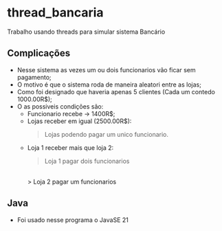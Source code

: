 # thread_bancaria
 Trabalho usando threads para simular sistema Bancário
 
## Complicações
- Nesse sistema as vezes um ou dois funcionarios vão ficar sem pagamento;
- O motivo é que o sistema roda de maneira aleatori entre as lojas;
- Como foi designado que haveria apenas 5 clientes (Cada um contedo 1000.00R$);
- O as possiveis condições são:
    - Funcionario recebe -> 1400R$;
    - Lojas receber em igual (2500.00R$):
        > Lojas podendo pagar um unico funcionario.
    - Loja 1 receber mais que loja 2:
        > Loja 1 pagar dois funcionarios
        <br/>
        > Loja 2 pagar um funcionarios

## Java
- Foi usado nesse programa o JavaSE 21